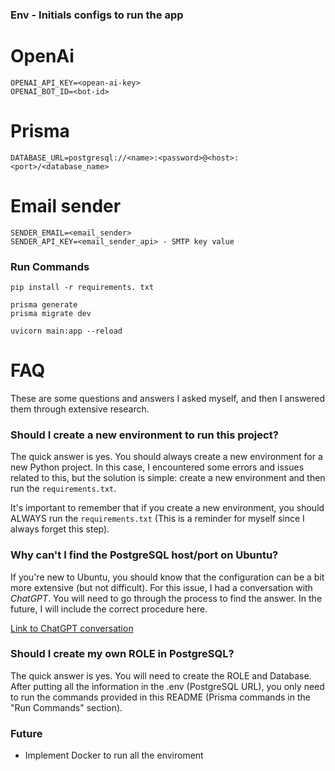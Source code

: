 ### Env - Initials configs to run the app
# OpenAi
```.env
OPENAI_API_KEY=<opean-ai-key>
OPENAI_BOT_ID=<bot-id>
```
# Prisma
```.env
DATABASE_URL=postgresql://<name>:<password>@<host>:<port>/<database_name>
```
# Email sender
```.env
SENDER_EMAIL=<email_sender>
SENDER_API_KEY=<email_sender_api> - SMTP key value
```

### Run Commands
```shell
pip install -r requirements. txt 

prisma generate
prisma migrate dev

uvicorn main:app --reload
```
# FAQ

These are some questions and answers I asked myself, and then I answered them through extensive research.

### Should I create a new environment to run this project?

The quick answer is yes. You should always create a new environment for a new Python project. In this case, I encountered some errors and issues related to this, but the solution is simple: create a new environment and then run the `requirements.txt`.

It's important to remember that if you create a new environment, you should ALWAYS run the `requirements.txt` (This is a reminder for myself since I always forget this step).

### Why can't I find the PostgreSQL host/port on Ubuntu?

If you're new to Ubuntu, you should know that the configuration can be a bit more extensive (but not difficult). For this issue, I had a conversation with *ChatGPT*. You will need to go through the process to find the answer. In the future, I will include the correct procedure here.

[Link to ChatGPT conversation](https://chatgpt.com/share/9d1c5124-033d-47d7-b941-336bb3e4287a)

### Should I create my own ROLE in PostgreSQL?

The quick answer is yes. You will need to create the ROLE and Database. After putting all the information in the .env (PostgreSQL URL), you only need to run the commands provided in this README (Prisma commands in the "Run Commands" section).

### Future
- Implement Docker to run all the enviroment


